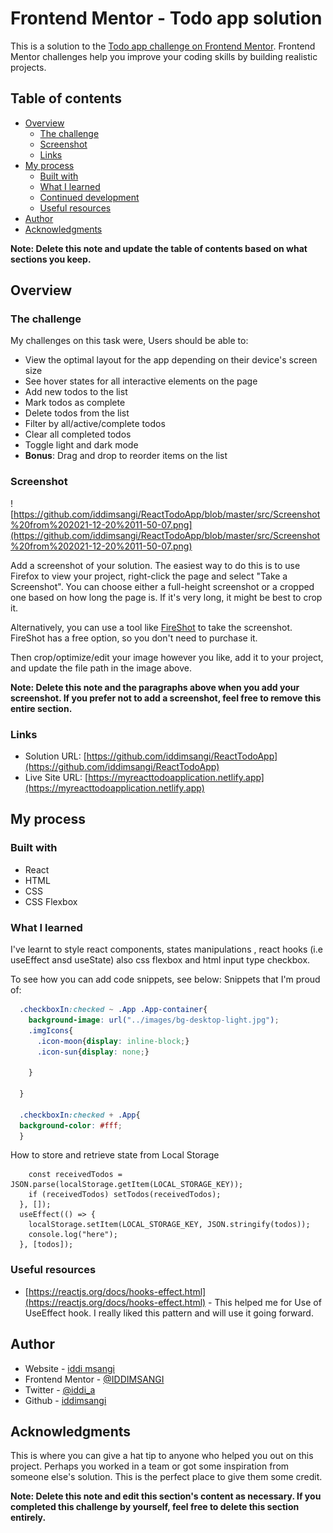 # Frontend Mentor - Todo app solution

This is a solution to the [Todo app challenge on Frontend Mentor](https://www.frontendmentor.io/challenges/todo-app-Su1_KokOW). Frontend Mentor challenges help you improve your coding skills by building realistic projects. 

## Table of contents

- [Overview](#overview)
  - [The challenge](#the-challenge)
  - [Screenshot](#screenshot)
  - [Links](#links)
- [My process](#my-process)
  - [Built with](#built-with)
  - [What I learned](#what-i-learned)
  - [Continued development](#continued-development)
  - [Useful resources](#useful-resources)
- [Author](#author)
- [Acknowledgments](#acknowledgments)

**Note: Delete this note and update the table of contents based on what sections you keep.**

## Overview

### The challenge

My challenges on this task were, Users should be able to:

- View the optimal layout for the app depending on their device's screen size
- See hover states for all interactive elements on the page
- Add new todos to the list
- Mark todos as complete
- Delete todos from the list
- Filter by all/active/complete todos
- Clear all completed todos
- Toggle light and dark mode
- **Bonus**: Drag and drop to reorder items on the list

### Screenshot

![https://github.com/iddimsangi/ReactTodoApp/blob/master/src/Screenshot%20from%202021-12-20%2011-50-07.png](https://github.com/iddimsangi/ReactTodoApp/blob/master/src/Screenshot%20from%202021-12-20%2011-50-07.png)

Add a screenshot of your solution. The easiest way to do this is to use Firefox to view your project, right-click the page and select "Take a Screenshot". You can choose either a full-height screenshot or a cropped one based on how long the page is. If it's very long, it might be best to crop it.

Alternatively, you can use a tool like [FireShot](https://getfireshot.com/) to take the screenshot. FireShot has a free option, so you don't need to purchase it. 

Then crop/optimize/edit your image however you like, add it to your project, and update the file path in the image above.

**Note: Delete this note and the paragraphs above when you add your screenshot. If you prefer not to add a screenshot, feel free to remove this entire section.**

### Links

- Solution URL: [https://github.com/iddimsangi/ReactTodoApp](https://github.com/iddimsangi/ReactTodoApp)
- Live Site URL: [https://myreacttodoapplication.netlify.app](https://myreacttodoapplication.netlify.app)

## My process

### Built with

- React 
- HTML 
- CSS
- CSS Flexbox


### What I learned
I've learnt to style react components, states manipulations , react hooks (i.e useEffect ansd useState) also css flexbox and html input type checkbox.

To see how you can add code snippets, see below:
Snippets that I'm proud of:
```css checkbox
  .checkboxIn:checked ~ .App .App-container{
    background-image: url("../images/bg-desktop-light.jpg");
    .imgIcons{
      .icon-moon{display: inline-block;}
      .icon-sun{display: none;}
      
    }
  
  }
  
  .checkboxIn:checked + .App{
  background-color: #fff;
  }
```
How to store and retrieve state from Local Storage
```  useEffect(() => {
    const receivedTodos = JSON.parse(localStorage.getItem(LOCAL_STORAGE_KEY));
    if (receivedTodos) setTodos(receivedTodos);
  }, []);
  useEffect(() => {
    localStorage.setItem(LOCAL_STORAGE_KEY, JSON.stringify(todos));
    console.log("here");
  }, [todos]);
```


### Useful resources

- [https://reactjs.org/docs/hooks-effect.html](https://reactjs.org/docs/hooks-effect.html) - This helped me for Use of UseEffect hook. I really liked this pattern and will use it going forward.


## Author

- Website - [iddi msangi](https://imsangi.online/)
- Frontend Mentor - [@IDDIMSANGI](https://www.frontendmentor.io/profile/iddimsangi)
- Twitter - [@iddi_a](https://twitter.com/iddi_a)
- Github - [iddimsangi](https://github.com/iddimsangi)

## Acknowledgments

This is where you can give a hat tip to anyone who helped you out on this project. Perhaps you worked in a team or got some inspiration from someone else's solution. This is the perfect place to give them some credit.

**Note: Delete this note and edit this section's content as necessary. If you completed this challenge by yourself, feel free to delete this section entirely.**
